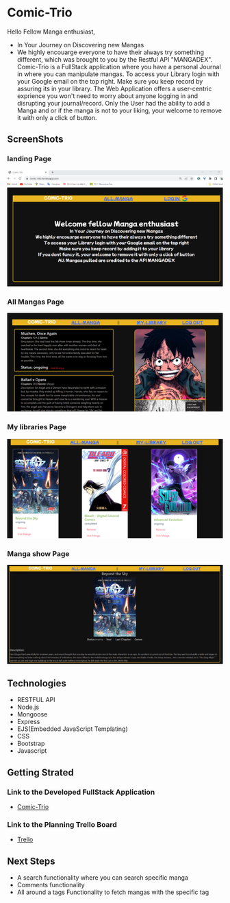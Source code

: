 # Comic-Trio
Hello Fellow Manga enthusiast,
- In Your Journey on Discovering new Mangas
- We highly encouarge everyone to have their always try something different, which was brought to you by the Restful API "MANGADEX".
Comic-Trio is a FullStack application where you have a personal Journal in where you can manipulate mangas. To access your Library login with your Google email on the top right. Make sure you keep record by assuring its in your library. The Web Application offers a user-centric exprience you won't need to worry about anyone logging in and disrupting your journal/record. Only the User had the ability to add a Manga and or if the manga is not to your liking, your welcome to remove it with only a click of button.
## ScreenShots
### landing Page
![image](LandingPage.png)
### All Mangas Page
![image](AllMangasPage.png)
### My libraries Page
![image](MyLibrariespage.png)
### Manga show Page
![image](MangaShowPage.png)

## Technologies
- RESTFUL API
- Node.js
- Mongoose
- Express
- EJS(Embedded JavaScript Templating)
- CSS
- Bootstrap
- Javascript

## Getting Strated
### Link to the Developed FullStack Application
- <a href="https://comic-trio.herokuapp.com/" target="_blank"> Comic-Trio</a>
### Link to the Planning Trello Board
- <a href="https://trello.com/b/EpUeiWzE/project-2" target="_blank">Trello</a>

## Next Steps
- A search functionality where you can search specific manga
- Comments functionality
- All around a tags Functionality to fetch mangas with the specific tag


